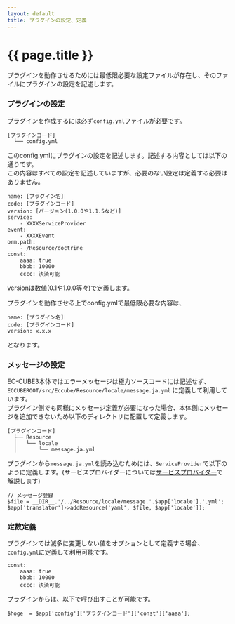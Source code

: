 ```yaml
---
layout: default
title: プラグインの設定、定義
---
```


# {{ page.title }}

プラグインを動作させるためには最低限必要な設定ファイルが存在し、そのファイルにプラグインの設定を記述します。

### プラグインの設定
プラグインを作成するには必ず`config.yml`ファイルが必要です。

```
[プラグインコード]
  └── config.yml
```

このconfig.ymlにプラグインの設定を記述します。記述する内容としては以下の通りです。  
この内容はすべての設定を記述していますが、必要のない設定は定義する必要はありません。

```
name: [プラグイン名]
code: [プラグインコード]
version: [バージョン(1.0.0や1.1.5など)]
service:
    - XXXXServiceProvider
event:
    - XXXXEvent
orm.path:
    - /Resource/doctrine
const:
    aaaa: true
    bbbb: 10000
    cccc: 決済可能
```
versionは数値(0.1や1.0.0等々)で定義します。  

プラグインを動作させる上でconfig.ymlで最低限必要な内容は、

```
name: [プラグイン名]
code: [プラグインコード]
version: x.x.x
```
となります。


### メッセージの設定
EC-CUBE3本体ではエラーメッセージは極力ソースコードには記述せず、  
`ECCUBEROOT/src/Eccube/Resource/locale/message.ja.yml` に定義して利用しています。  
プラグイン側でも同様にメッセージ定義が必要になった場合、本体側にメッセージを追加できないため以下のディレクトリに配置して定義します。

```
[プラグインコード]
  ├── Resource
  │   └── locale
  │       └── message.ja.yml
```

プラグインから`message.ja.yml`を読み込むためには、`ServiceProvider`で以下のように定義します。(サービスプロバイダーについては[サービスプロバイダー](serviceprovider)で解説します)

```
// メッセージ登録
$file = __DIR__.'/../Resource/locale/message.'.$app['locale'].'.yml';
$app['translator']->addResource('yaml', $file, $app['locale']);
```

### 定数定義
プラグインでは滅多に変更しない値をオプションとして定義する場合、`config.yml`に定義して利用可能です。

```
const:
    aaaa: true
    bbbb: 10000
    cccc: 決済可能
```

プラグインからは、以下で呼び出すことが可能です。

```
$hoge  = $app['config']['プラグインコード']['const']['aaaa'];
```
